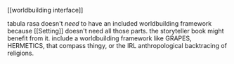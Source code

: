 [[worldbuilding interface]]

tabula rasa doesn't *need* to have an included worldbuilding framework because [[Setting]] doesn't need all those parts. the storyteller book might benefit from it. include a worldbuilding framework like GRAPES, HERMETICS, that compass thingy, or the IRL anthropological backtracing of religions.
